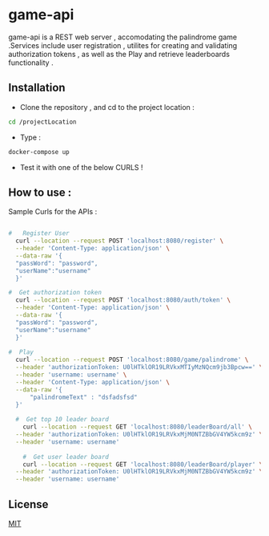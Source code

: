 # game-api

game-api is a REST web server , accomodating the palindrome game .Services include user registration , utilites for creating and validating authorization tokens , as well as the Play and retrieve leaderboards functionality .  

## Installation
- Clone the repository , and cd to the project location :

```bash
cd /projectLocation
``` 
- Type :
```bash
docker-compose up
```
- Test it with one of the below CURLS !
## How to use :
Sample Curls for the APIs :

```bash

#   Register User
  curl --location --request POST 'localhost:8080/register' \
  --header 'Content-Type: application/json' \
  --data-raw '{
  "passWord": "password",
  "userName":"username"
  }'

#  Get authorization token
  curl --location --request POST 'localhost:8080/auth/token' \
  --header 'Content-Type: application/json' \
  --data-raw '{
  "passWord": "password",
  "userName":"username"
  }'
  
#  Play
  curl --location --request POST 'localhost:8080/game/palindrome' \
  --header 'authorizationToken: U0lHTklOR19LRVkxMTIyMzNQcm9jb3Bpcw==' \
  --header 'username: username' \
  --header 'Content-Type: application/json' \
  --data-raw '{
      "palindromeText" : "dsfadsfsd"
  }'
  
  #  Get top 10 leader board
    curl --location --request GET 'localhost:8080/leaderBoard/all' \
  --header 'authorizationToken: U0lHTklOR19LRVkxMjM0NTZBbGV4YW5kcm9z' \
  --header 'username: username'
    
    #  Get user leader board
    curl --location --request GET 'localhost:8080/leaderBoard/player' \
  --header 'authorizationToken: U0lHTklOR19LRVkxMjM0NTZBbGV4YW5kcm9z' \
  --header 'username: username'
```

## License
[MIT](https://choosealicense.com/licenses/mit/)
